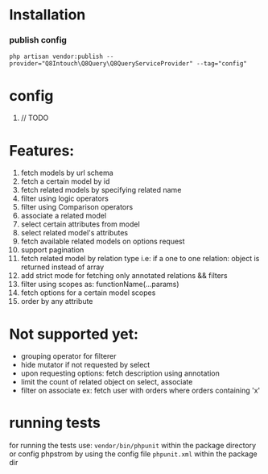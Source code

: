 
# Installation 

### publish config 
`php artisan vendor:publish --provider="Q8Intouch\Q8Query\Q8QueryServiceProvider" --tag="config"`


# config 
1. // TODO

# Features:

1. fetch models by url schema
2. fetch a certain model by id
3. fetch related models by specifying related name
4. filter using logic operators
5. filter using Comparison operators
6. associate a related model
7. select certain attributes from model
8. select related model's attributes
9. fetch available related models on options request 
10. support pagination
11. fetch related model by relation type i.e:  if a one to one relation: object is returned instead of array 
12. add strict mode for fetching only annotated relations && filters
13. filter using scopes as: functionName(...params)
14. fetch options for a certain model scopes
15. order by any attribute
# Not supported yet: 
- grouping operator for filterer
- hide mutator if not requested by select
- upon requesting options: fetch description using annotation
- limit the count of related object on select, associate
- filter on associate ex: fetch user with orders where orders containing 'x'
# running tests
for running the tests use:  `vendor/bin/phpunit` within the package directory
or config phpstrom by using the config file `phpunit.xml` within the package dir
